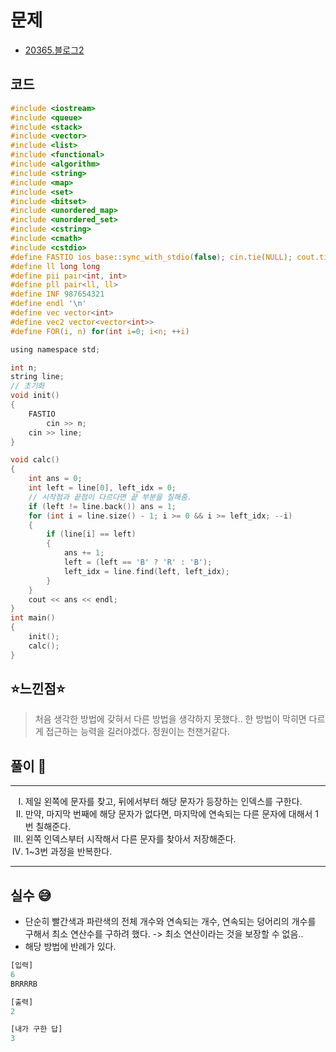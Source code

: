 # 문제
- [20365.블로그2](https://www.acmicpc.net/problem/20365)

## 코드
``` c
#include <iostream>
#include <queue>
#include <stack>
#include <vector>
#include <list>
#include <functional>
#include <algorithm>
#include <string>
#include <map>
#include <set>
#include <bitset>
#include <unordered_map>
#include <unordered_set>
#include <cstring>
#include <cmath>
#include <cstdio>
#define FASTIO ios_base::sync_with_stdio(false); cin.tie(NULL); cout.tie(NULL);
#define ll long long
#define pii pair<int, int>
#define pll pair<ll, ll>
#define INF 987654321
#define endl '\n'
#define vec vector<int>
#define vec2 vector<vector<int>>
#define FOR(i, n) for(int i=0; i<n; ++i)

using namespace std;

int n;
string line;
// 초기화
void init()
{
	FASTIO
		cin >> n;
	cin >> line;
}

void calc()
{
	int ans = 0;
	int left = line[0], left_idx = 0;
	// 시작점과 끝점이 다르다면 끝 부분을 칠해줌.
	if (left != line.back()) ans = 1;
	for (int i = line.size() - 1; i >= 0 && i >= left_idx; --i)
	{
		if (line[i] == left)
		{
			ans += 1;
			left = (left == 'B' ? 'R' : 'B');
			left_idx = line.find(left, left_idx);
		}
	}
	cout << ans << endl;
}
int main()
{
	init();
	calc();
}
```


## ⭐️느낀점⭐️
> 처음 생각한 방법에 갖혀서 다른 방법을 생각하지 못했다.. 한 방법이 막히면 다르게 접근하는 능력을 길러야겠다.
> 정원이는 천잰거같다.

## 풀이 📣
<hr/>
<ol type="I">
    <li> 제일 왼쪽에 문자를 찾고, 뒤에서부터 해당 문자가 등장하는 인덱스를 구한다. </li>
    <li> 만약, 마지막 번째에 해당 문자가 없다면, 마지막에 연속되는 다른 문자에 대해서 1번 칠해준다. </li>
    <li> 왼쪽 인덱스부터 시작해서 다른 문자를 찾아서 저장해준다. </li>
    <li> 1~3번 과정을 반복한다. </li>
</ol>
<hr/>

## 실수 😅
- 단순히 빨간색과 파란색의 전체 개수와 연속되는 개수, 연속되는 덩어리의 개수를 구해서 최소 연산수를 구하려 했다. -> 최소 연산이라는 것을 보장할 수 없음..
- 해당 방법에 반례가 있다.
```javascript
[입력]
6
BRRRRB

[출력]
2

[내가 구한 답]
3
```
